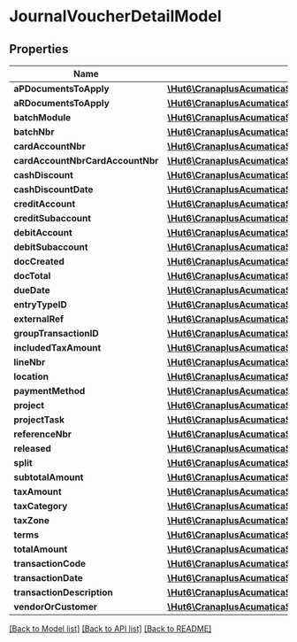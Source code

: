 # JournalVoucherDetailModel

## Properties
Name | Type | Description | Notes
------------ | ------------- | ------------- | -------------
**aPDocumentsToApply** | [**\Hut6\CranaplusAcumaticaSdk\Model\JournalVoucherDetailAPDocumentToApplyModel[]**](JournalVoucherDetailAPDocumentToApplyModel.md) |  | [optional] 
**aRDocumentsToApply** | [**\Hut6\CranaplusAcumaticaSdk\Model\JournalVoucherDetailARDocumentToApplyModel[]**](JournalVoucherDetailARDocumentToApplyModel.md) |  | [optional] 
**batchModule** | [**\Hut6\CranaplusAcumaticaSdk\Model\StringValueModel**](StringValueModel.md) |  | [optional] 
**batchNbr** | [**\Hut6\CranaplusAcumaticaSdk\Model\StringValueModel**](StringValueModel.md) |  | [optional] 
**cardAccountNbr** | [**\Hut6\CranaplusAcumaticaSdk\Model\IntValueModel**](IntValueModel.md) |  | [optional] 
**cardAccountNbrCardAccountNbr** | [**\Hut6\CranaplusAcumaticaSdk\Model\StringValueModel**](StringValueModel.md) |  | [optional] 
**cashDiscount** | [**\Hut6\CranaplusAcumaticaSdk\Model\DecimalValueModel**](DecimalValueModel.md) |  | [optional] 
**cashDiscountDate** | [**\Hut6\CranaplusAcumaticaSdk\Model\DateTimeValueModel**](DateTimeValueModel.md) |  | [optional] 
**creditAccount** | [**\Hut6\CranaplusAcumaticaSdk\Model\StringValueModel**](StringValueModel.md) |  | [optional] 
**creditSubaccount** | [**\Hut6\CranaplusAcumaticaSdk\Model\StringValueModel**](StringValueModel.md) |  | [optional] 
**debitAccount** | [**\Hut6\CranaplusAcumaticaSdk\Model\StringValueModel**](StringValueModel.md) |  | [optional] 
**debitSubaccount** | [**\Hut6\CranaplusAcumaticaSdk\Model\StringValueModel**](StringValueModel.md) |  | [optional] 
**docCreated** | [**\Hut6\CranaplusAcumaticaSdk\Model\BooleanValueModel**](BooleanValueModel.md) |  | [optional] 
**docTotal** | [**\Hut6\CranaplusAcumaticaSdk\Model\DecimalValueModel**](DecimalValueModel.md) |  | [optional] 
**dueDate** | [**\Hut6\CranaplusAcumaticaSdk\Model\DateTimeValueModel**](DateTimeValueModel.md) |  | [optional] 
**entryTypeID** | [**\Hut6\CranaplusAcumaticaSdk\Model\StringValueModel**](StringValueModel.md) |  | [optional] 
**externalRef** | [**\Hut6\CranaplusAcumaticaSdk\Model\StringValueModel**](StringValueModel.md) |  | [optional] 
**groupTransactionID** | [**\Hut6\CranaplusAcumaticaSdk\Model\IntValueModel**](IntValueModel.md) |  | [optional] 
**includedTaxAmount** | [**\Hut6\CranaplusAcumaticaSdk\Model\DecimalValueModel**](DecimalValueModel.md) |  | [optional] 
**lineNbr** | [**\Hut6\CranaplusAcumaticaSdk\Model\IntValueModel**](IntValueModel.md) |  | [optional] 
**location** | [**\Hut6\CranaplusAcumaticaSdk\Model\StringValueModel**](StringValueModel.md) |  | [optional] 
**paymentMethod** | [**\Hut6\CranaplusAcumaticaSdk\Model\StringValueModel**](StringValueModel.md) |  | [optional] 
**project** | [**\Hut6\CranaplusAcumaticaSdk\Model\StringValueModel**](StringValueModel.md) |  | [optional] 
**projectTask** | [**\Hut6\CranaplusAcumaticaSdk\Model\StringValueModel**](StringValueModel.md) |  | [optional] 
**referenceNbr** | [**\Hut6\CranaplusAcumaticaSdk\Model\StringValueModel**](StringValueModel.md) |  | [optional] 
**released** | [**\Hut6\CranaplusAcumaticaSdk\Model\BooleanValueModel**](BooleanValueModel.md) |  | [optional] 
**split** | [**\Hut6\CranaplusAcumaticaSdk\Model\BooleanValueModel**](BooleanValueModel.md) |  | [optional] 
**subtotalAmount** | [**\Hut6\CranaplusAcumaticaSdk\Model\DecimalValueModel**](DecimalValueModel.md) |  | [optional] 
**taxAmount** | [**\Hut6\CranaplusAcumaticaSdk\Model\DecimalValueModel**](DecimalValueModel.md) |  | [optional] 
**taxCategory** | [**\Hut6\CranaplusAcumaticaSdk\Model\StringValueModel**](StringValueModel.md) |  | [optional] 
**taxZone** | [**\Hut6\CranaplusAcumaticaSdk\Model\StringValueModel**](StringValueModel.md) |  | [optional] 
**terms** | [**\Hut6\CranaplusAcumaticaSdk\Model\StringValueModel**](StringValueModel.md) |  | [optional] 
**totalAmount** | [**\Hut6\CranaplusAcumaticaSdk\Model\DecimalValueModel**](DecimalValueModel.md) |  | [optional] 
**transactionCode** | [**\Hut6\CranaplusAcumaticaSdk\Model\StringValueModel**](StringValueModel.md) |  | [optional] 
**transactionDate** | [**\Hut6\CranaplusAcumaticaSdk\Model\DateTimeValueModel**](DateTimeValueModel.md) |  | [optional] 
**transactionDescription** | [**\Hut6\CranaplusAcumaticaSdk\Model\StringValueModel**](StringValueModel.md) |  | [optional] 
**vendorOrCustomer** | [**\Hut6\CranaplusAcumaticaSdk\Model\StringValueModel**](StringValueModel.md) |  | [optional] 

[[Back to Model list]](../README.md#documentation-for-models) [[Back to API list]](../README.md#documentation-for-api-endpoints) [[Back to README]](../README.md)


